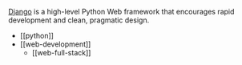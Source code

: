 [Django](https://github.com/django/django) is a high-level Python Web framework that encourages rapid development and clean, pragmatic design.


- [[python]]
- [[web-development]]
  - [[web-full-stack]]
